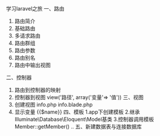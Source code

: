 学习laravel之旅
一、路由
1. 路由简介
2. 基础路由
3. 多请求路由
4. 路由群组
5. 路由参数
6. 路由别名
7. 路由中输出视图

二、控制器
1. 路由到控制器的映射
2. 控制器到视图 view('路径', array('变量'=> '值')) 
三、视图
1. 创建视图 info.php info.blade.php
2. 显示变量 {{$name}}
四、模板
1.app下创建模板
2.继承Illuminate\Database\Eloquent\Model基类
3.控制器调用模板 Member::getMember() ..
五、新建数据表与连接数据库
